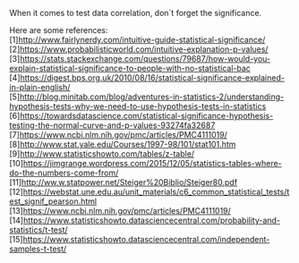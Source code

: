 When it comes to test data correlation, don`t forget the significance.

Here are some references: <br>
[1]http://www.fairlynerdy.com/intuitive-guide-statistical-significance/ <br>
[2]https://www.probabilisticworld.com/intuitive-explanation-p-values/ <br>
[3]https://stats.stackexchange.com/questions/79687/how-would-you-explain-statistical-significance-to-people-with-no-statistical-bac <br>
[4]https://digest.bps.org.uk/2010/08/16/statistical-significance-explained-in-plain-english/ <br>
[5]http://blog.minitab.com/blog/adventures-in-statistics-2/understanding-hypothesis-tests-why-we-need-to-use-hypothesis-tests-in-statistics <br>
[6]https://towardsdatascience.com/statistical-significance-hypothesis-testing-the-normal-curve-and-p-values-93274fa32687 <br>
[7]https://www.ncbi.nlm.nih.gov/pmc/articles/PMC4111019/ <br>
[8]http://www.stat.yale.edu/Courses/1997-98/101/stat101.htm <br>
[9]http://www.statisticshowto.com/tables/z-table/ <br>
[10]https://jimgrange.wordpress.com/2015/12/05/statistics-tables-where-do-the-numbers-come-from/ <br>
[11]http://ww.w.statpower.net/Steiger%20Biblio/Steiger80.pdf <br>
[12]https://webstat.une.edu.au/unit_materials/c6_common_statistical_tests/test_signif_pearson.html <br>
[13]https://www.ncbi.nlm.nih.gov/pmc/articles/PMC4111019/ <br>
[14]https://www.statisticshowto.datasciencecentral.com/probability-and-statistics/t-test/ <br>
[15]https://www.statisticshowto.datasciencecentral.com/independent-samples-t-test/ <br>